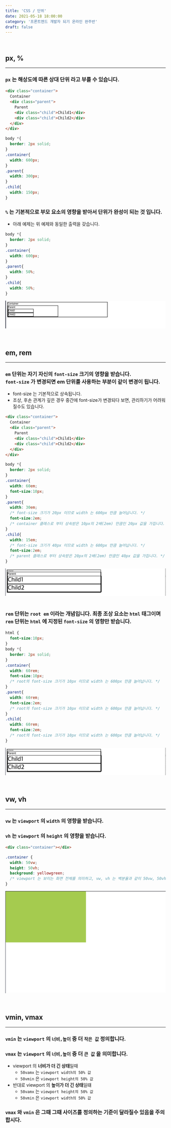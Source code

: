 ```yaml
---
title: 'CSS / 단위'
date: 2021-05-18 18:00:00
category: '프론트엔드 개발자 되기 온라인 완주반'
draft: false
---
```


<br/>

## **px, %**
---
### **`px` 는 해상도에 따른 상대 단위 라고 부를 수 있습니다.**
```html
<div class="container">
  Container
  <div class="parent">
    Parent
    <div class="child">Child1</div>
    <div class="child">Child2</div>
  </div>
</div>
```
```css
body *{
  border: 2px solid;
}
.container{
  width: 600px;
}
.parent{
  width: 300px;
}
.child{
  width: 150px;
}
```
### **`%` 는 기본적으로 부모 요소의 영향을 받아서 단위가 완성이 되는 것 입니다.**
- 아래 예제는 위 예제와 동일한 출력을 갖습니다.
```css
body *{
  border: 2px solid;
}
.container{
  width: 600px;
}
.parent{
  width: 50%;
}
.child{
  width: 50%;
}
```
![](./img/43.png)

<br/>

## **em, rem**
---
### **`em` 단위는 자기 자신의 `font-size` 크기의 영향을 받습니다.<br/> `font-size` 가 변경되면 em 단위를 사용하는 부분이 같이 변경이 됩니다.**
- font-size 는 기본적으로 상속됩니다.
- 조상, 후손 관계가 깊은 경우 중간에 font-size가 변경되다 보면, 관리하기가 어려워 질수도 있습니다.
```html
<div class="container">
  Container
  <div class="parent">
    Parent
    <div class="child">Child1</div>
    <div class="child">Child2</div>
  </div>
</div>
```
```css
body *{
  border: 2px solid;
}
.container{
  width: 60em;
  font-size:10px;
}
.parent{
  width: 30em;
  /* font-size 크기가 20px 이므로 width 는 600px 만큼 늘어납니다. */
  font-size:2em;
  /* container 클래스로 부터 상속받은 10px의 2배(2em) 만큼인 20px 값을 가집니다. */
}
.child{
  width: 15em;
  /* font-size 크기가 40px 이므로 width 는 600px 만큼 늘어납니다. */
  font-size:2em;
  /* parent 클래스로 부터 상속받은 20px의 2배(2em) 만큼인 40px 값을 가집니다. */
}
```
![](./img/44.png)
<br/><br/>
### **`rem` 단위는 `root em` 이라는 개념입니다. 최종 조상 요소는 `html` 태그이며 `rem` 단위는 `html` 에 지정된 `font-size` 의 영향만 받습니다.**

```css
html {
  font-size:10px;
}
body *{
  border: 2px solid;
}
.container{
  width: 60rem;
  font-size:10px;
  /* root의 font-size 크기가 10px 이므로 width 는 600px 만큼 늘어납니다. */
}
.parent{
  width: 60rem;
  font-size:2em;
  /* root의 font-size 크기가 10px 이므로 width 는 600px 만큼 늘어납니다. */
}
.child{
  width: 60rem;
  font-size:2em;
  /* root의 font-size 크기가 10px 이므로 width 는 600px 만큼 늘어납니다. */
}
```
![](./img/44.png)

<br/>

## **vw, vh**
---
### **`vw` 는 `viewport` 의 `width` 의 영향을 받습니다.**

### **`vh` 는 `viewport` 의 `height` 의 영향을 받습니다.**
```html
<div class="container"></div>
```
```css
.container {
  width: 50vw;
  height: 50vh;
  background: yellowgreen;
  /* viewport 는 보이는 화면 전체를 의미하고, vw, vh 는 백분율과 같이 50vw, 50vh 는 viewport width, viewport height 의 절만 만큼의 값을 가집니다. */
}
```

![](./img/45.png)

<br/>

## **vmin, vmax**
---
### **`vmin` 는 `viewport` 의 `너비,높이` 중 더 `작은 값` 정의합니다.**

### **`vmax` 는 `viewport` 의 `너비,높이` 중 더 `큰 값` 을 의미합니다.**


- viewport 의 **너비가 더 긴 상태**일때
    - `50vamx` 는 `viewport width의 50% 값` 
    - `50vmin` 은 `viewport height의 50% 값`
- 반대로 viewport 의 **높이가 더 긴 상태**일떄
    - `50vamx` 는 `viewport height의 50% 값`
    - `50vmin` 은 `viewport width의 50% 값`

### **`vmax` 와 `vmin` 은 그때 그때 사이즈를 정의하는 기준이 달라질수 있음을 주의합시다.**